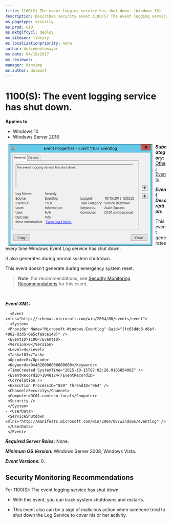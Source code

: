 ```yaml
---
title: 1100(S) The event logging service has shut down. (Windows 10)
description: Describes security event 1100(S) The event logging service has shut down.
ms.pagetype: security
ms.prod: w10
ms.mktglfcycl: deploy
ms.sitesec: library
ms.localizationpriority: none
author: dulcemontemayor
ms.date: 04/19/2017
ms.reviewer: 
manager: dansimp
ms.author: dolmont
---
```


# 1100(S): The event logging service has shut down.

**Applies to**
-   Windows 10
-   Windows Server 2016


<img src="images/event-1100.png" alt="Event 1100 illustration" width="449" height="317" hspace="10" align="left" />

***Subcategory:***&nbsp;[Other Events](other-events.md)

***Event Description:***

This event generates every time Windows Event Log service has shut down.

It also generates during normal system shutdown.

This event doesn’t generate during emergency system reset.

> **Note**&nbsp;&nbsp;For recommendations, see [Security Monitoring Recommendations](#security-monitoring-recommendations) for this event.

<br clear="all">

***Event XML:***
```
- <Event xmlns="http://schemas.microsoft.com/win/2004/08/events/event">
- <System>
 <Provider Name="Microsoft-Windows-Eventlog" Guid="{fc65ddd8-d6ef-4962-83d5-6e5cfe9ce148}" /> 
 <EventID>1100</EventID> 
 <Version>0</Version> 
 <Level>4</Level> 
 <Task>103</Task> 
 <Opcode>0</Opcode> 
 <Keywords>0x4020000000000000</Keywords> 
 <TimeCreated SystemTime="2015-10-15T07:02:20.010585400Z" /> 
 <EventRecordID>1048124</EventRecordID> 
 <Correlation /> 
 <Execution ProcessID="820" ThreadID="964" /> 
 <Channel>Security</Channel> 
 <Computer>DC01.contoso.local</Computer> 
 <Security /> 
 </System>
- <UserData>
 <ServiceShutdown xmlns="http://manifests.microsoft.com/win/2004/08/windows/eventlog" /> 
 </UserData>
 </Event>

```

***Required Server Roles:*** None.

***Minimum OS Version:*** Windows Server 2008, Windows Vista.

***Event Versions:*** 0.

## Security Monitoring Recommendations

For 1100(S): The event logging service has shut down.

-   With this event, you can track system shutdowns and restarts.

-   This event also can be a sign of malicious action when someone tried to shut down the Log Service to cover his or her activity.

